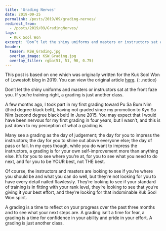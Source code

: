 ```yaml
---
title: 'Grading Nerves'
date: 2019-09-25
permalink: /posts/2019/09/grading-nerves/
redirect_from:
  - /posts/2019/09/GradingNerves/
tags:
  - Kuk Sool Won
excerpt: 'Don’t let the shiny uniforms and masters or instructors sat at the front faze you. If you’re training right, a grading is just another class.'
header:
  teaser: KSW_Grading.jpg
  overlay_image: KSW_Grading.jpg
  overlay_filter: rgba(51, 51, 90, 0.75)
---
```

This post is based on one which was originally written for the Kuk Sool Won of Lowestoft blog in 2019. You can view the original article [here](https://kuksoolwonlowestoft.co.uk/grading-nerves/).
{: .notice}

Don’t let the shiny uniforms and masters or instructors sat at the front faze you. If you’re training right, a grading is just another class.

A few months ago, I took part in my first grading toward Pu Sa Bum Nim (third degree black belt), having not graded since my promotion to Kyo Sa Nim (second degree black belt) in June 2015. You may expect that I would have been nervous for my first grading in four years, but I wasn’t, and this is just down to my perception of what a grading is.

Many see a grading as the day of judgement; the day for you to impress the instructors; the day for you to shine out above everyone else; the day of pass or fail. In my eyes though, while you do want to impress the instructors, a grading is for your own self-improvement more than anything else. It’s for you to see where you’re at, for you to see what you need to do next, and for you to be YOUR best, not THE best.

Of course, the instructors and masters are looking to see if you’re where you should be and what you can do well, but they’re not looking for you to have every detail nailed flawlessly. They’re looking to see if your standard of training is in fitting with your rank level, they’re looking to see that you’re giving it your best effort, and they’re looking for that indominable Kuk Sool Won spirit.

A grading is a time to reflect on your progress over the past three months and to see what your next steps are. A grading isn’t a time for fear, a grading is a time for confidence in your ability and pride in your effort. A grading is just another class.